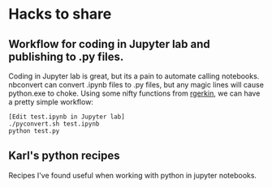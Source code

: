 # Hacks to share

## Workflow for coding in Jupyter lab and publishing to .py files.
Coding in Jupyter lab is great, but its a pain to automate calling notebooks. 
nbconvert can convert .ipynb files to .py files, but any magic lines will cause python.exe to choke.
Using some nifty functions from  [rgerkin](https://github.com/rgerkin), we can have a pretty simple workflow:

    [Edit test.ipynb in Jupyter lab]
    ./pyconvert.sh test.ipynb
    python test.py

## Karl's python recipes

Recipes I've found useful when working with python in jupyter notebooks.
